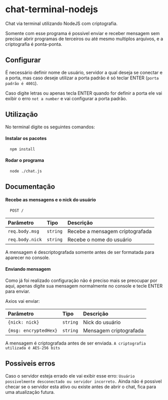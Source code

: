 # chat-terminal-nodejs
Chat via terminal utilizando NodeJS com criptografia.

Somente com esse programa é possivel enviar e receber mensagem sem precisar abrir programas de terceiros ou até mesmo multiplos arquivos, e a criptografia é ponta-ponta.

## Configurar

É necessário definir nome de usuário, servidor a qual deseja se conectar e a porta, mas caso deseje utilizar a porta padrão é só teclar ENTER (`porta padrão é 4001`).

Caso digite letras ou apenas tecla ENTER quando for definir a porta ele vai exibir o erro `not a number` e vai configurar a porta padrão.

## Utilização

No terminal digite os seguintes comandos:

#### Instalar os pacotes
```
  npm install
```

#### Rodar o programa
```
  node ./chat.js
```

## Documentação

#### Recebe as mensagens e o nick do usuário

```http
  POST /
```

| Parâmetro   | Tipo       | Descrição                           |
| :---------- | :--------- | :---------------------------------- |
| `req.body.msg` | `string` | Recebe a mensagem criptografada |
| `req.body.nick` | `string` | Recebe o nome do usuário |

A mensagem é descriptografada somente antes de ser formatada para aparecer no console.

#### Enviando mensagem

Como já foi realizado configuração não é preciso mais se preocupar por aqui, apenas digite sua mensagem normalmente no console e tecle ENTER para enviar.

Axios vai enviar:

| Parâmetro   | Tipo       | Descrição                                   |
| :---------- | :--------- | :------------------------------------------ |
| `{nick: nick}`      | `string` | Nick do usuário |
| `{msg: encryptedHex}` | `string` | Mensagem criptografada |

A mensagem é criptografada antes de ser enviada.
`A criptografia utilizada é AES-256 bits`

## Possiveis erros

Caso o servidor esteja errado ele vai exibir esse erro: `Usuário possivelmente desconectado ou servidor incorreto.` Ainda não é possivel checar se o servidor esta ativo ou existe antes de abrir o chat, fica para uma atualização futura.